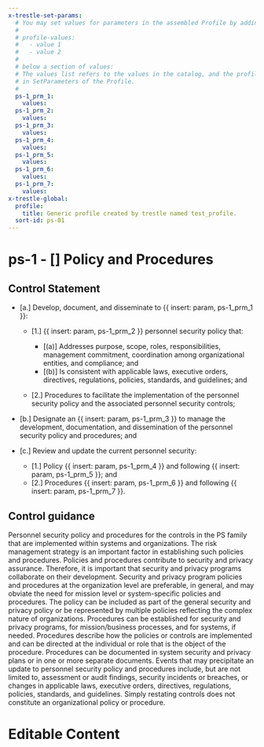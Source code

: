 ```yaml
---
x-trestle-set-params:
  # You may set values for parameters in the assembled Profile by adding
  #
  # profile-values:
  #   - value 1
  #   - value 2
  #
  # below a section of values:
  # The values list refers to the values in the catalog, and the profile-values represent values
  # in SetParameters of the Profile.
  #
  ps-1_prm_1:
    values:
  ps-1_prm_2:
    values:
  ps-1_prm_3:
    values:
  ps-1_prm_4:
    values:
  ps-1_prm_5:
    values:
  ps-1_prm_6:
    values:
  ps-1_prm_7:
    values:
x-trestle-global:
  profile:
    title: Generic profile created by trestle named test_profile.
  sort-id: ps-01
---
```


# ps-1 - \[\] Policy and Procedures

## Control Statement

- \[a.\] Develop, document, and disseminate to {{ insert: param, ps-1_prm_1 }}:

  - \[1.\] {{ insert: param, ps-1_prm_2 }} personnel security policy that:

    - \[(a)\] Addresses purpose, scope, roles, responsibilities, management commitment, coordination among organizational entities, and compliance; and
    - \[(b)\] Is consistent with applicable laws, executive orders, directives, regulations, policies, standards, and guidelines; and

  - \[2.\] Procedures to facilitate the implementation of the personnel security policy and the associated personnel security controls;

- \[b.\] Designate an {{ insert: param, ps-1_prm_3 }} to manage the development, documentation, and dissemination of the personnel security policy and procedures; and

- \[c.\] Review and update the current personnel security:

  - \[1.\] Policy {{ insert: param, ps-1_prm_4 }} and following {{ insert: param, ps-1_prm_5 }}; and
  - \[2.\] Procedures {{ insert: param, ps-1_prm_6 }} and following {{ insert: param, ps-1_prm_7 }}.

## Control guidance

Personnel security policy and procedures for the controls in the PS family that are implemented within systems and organizations. The risk management strategy is an important factor in establishing such policies and procedures. Policies and procedures contribute to security and privacy assurance. Therefore, it is important that security and privacy programs collaborate on their development. Security and privacy program policies and procedures at the organization level are preferable, in general, and may obviate the need for mission level or system-specific policies and procedures. The policy can be included as part of the general security and privacy policy or be represented by multiple policies reflecting the complex nature of organizations. Procedures can be established for security and privacy programs, for mission/business processes, and for systems, if needed. Procedures describe how the policies or controls are implemented and can be directed at the individual or role that is the object of the procedure. Procedures can be documented in system security and privacy plans or in one or more separate documents. Events that may precipitate an update to personnel security policy and procedures include, but are not limited to, assessment or audit findings, security incidents or breaches, or changes in applicable laws, executive orders, directives, regulations, policies, standards, and guidelines. Simply restating controls does not constitute an organizational policy or procedure.

# Editable Content

<!-- Make additions and edits below -->
<!-- The above represents the contents of the control as received by the profile, prior to additions. -->
<!-- If the profile makes additions to the control, they will appear below. -->
<!-- The above markdown may not be edited but you may edit the content below, and/or introduce new additions to be made by the profile. -->
<!-- If there is a yaml header at the top, parameter values may be edited. Use --set-parameters to incorporate the changes during assembly. -->
<!-- The content here will then replace what is in the profile for this control, after running profile-assemble. -->
<!-- The current profile has no added parts for this control, but you may add new ones here. -->
<!-- Each addition must have a heading either of the form ## Control my_addition_name -->
<!-- or ## Part a. (where the a. refers to one of the control statement labels.) -->
<!-- "## Control" parts are new parts added after the statement part. -->
<!-- "## Part" parts are new parts added into the top-level statement part with that label. -->
<!-- Subparts may be added with nested hash levels of the form ### My Subpart Name -->
<!-- underneath the parent ## Control or ## Part being added -->
<!-- See https://ibm.github.io/compliance-trestle/tutorials/ssp_profile_catalog_authoring/ssp_profile_catalog_authoring for guidance. -->
